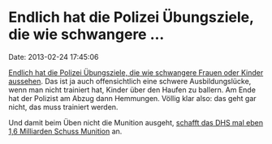 Endlich hat die Polizei Übungsziele, die wie schwangere \...
============================================================

Date: 2013-02-24 17:45:06

[Endlich hat die Polizei Übungsziele, die wie schwangere Frauen oder
Kinder
aussehen](http://reason.com/blog/2013/02/19/is-your-local-police-department-using-pi).
Das ist ja auch offensichtlich eine schwere Ausbildungslücke, wenn man
nicht trainiert hat, Kinder über den Haufen zu ballern. Am Ende hat der
Polizist am Abzug dann Hemmungen. Völlig klar also: das geht gar nicht,
das muss trainiert werden.

Und damit beim Üben nicht die Munition ausgeht, [schafft das DHS mal
eben 1,6 Milliarden Schuss
Munition](http://articles.washingtonpost.com/2013-02-14/world/37094284_1_ammunition-requests-hollow-point-bullets-law-enforcement)
an.
